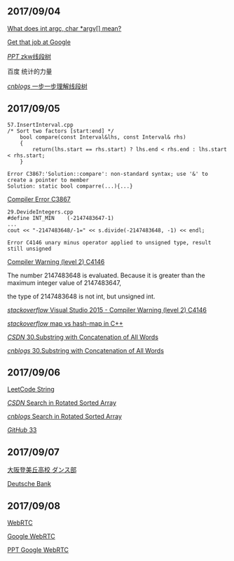 ## 2017/09/04

[What does int argc, char *argv[] mean?](https://stackoverflow.com/questions/3024197/what-does-int-argc-char-argv-mean)

[Get that job at Google ](http://steve-yegge.blogspot.sg/2008/03/get-that-job-at-google.html)

[*PPT* zkw线段树](https://pan.baidu.com/s/1nuNClO9)

百度 统计的力量

[*cnblogs* 一步一步理解线段树](http://www.cnblogs.com/TenosDoIt/p/3453089.html#3773918)

## 2017/09/05

```
57.InsertInterval.cpp
/* Sort two factors [start:end] */
    bool compare(const Interval&lhs, const Interval& rhs)
    {
        return(lhs.start == rhs.start) ? lhs.end < rhs.end : lhs.start < rhs.start;
    }
    
Error C3867:'Solution::compare': non-standard syntax; use '&' to create a pointer to member
Solution: static bool comparre(...){...}
```
[Compiler Error C3867](https://msdn.microsoft.com/en-us/library/b0x1aatf.aspx)

```
29.DevideIntegers.cpp
#define INT_MIN    (-2147483647-1)
...
cout << "-2147483648/-1=" << s.divide(-2147483648, -1) << endl;

Error C4146	unary minus operator applied to unsigned type, result still unsigned	
```
[Compiler Warning (level 2) C4146](https://msdn.microsoft.com/en-us/library/4kh09110.aspx)

The number 2147483648 is evaluated. Because it is greater than the maximum integer value of 2147483647, 

the type of 2147483648 is not int, but unsigned int.

[*stackoverflow* Visual Studio 2015 - Compiler Warning (level 2) C4146](https://stackoverflow.com/questions/34944947/visual-studio-2015-compiler-warning-level-2-c4146)

[*stackoverflow* map vs hash-map in C++](https://stackoverflow.com/questions/2189189/map-vs-hash-map-in-c)

[*CSDN* 30.Substring with Concatenation of All Words](http://blog.csdn.net/linhuanmars/article/details/20342851)

[*cnblogs* 30.Substring with Concatenation of All Words](http://www.cnblogs.com/TenosDoIt/p/3807055.html)

## 2017/09/06

[LeetCode String](https://leetcode.com/tag/string/)

[*CSDN* Search in Rotated Sorted Array](http://blog.csdn.net/linhuanmars/article/details/20525681)

[*cnblogs* Search in Rotated Sorted Array](http://www.cnblogs.com/grandyang/p/4325648.html)

[*GitHub* 33](https://github.com/pezy/LeetCode/tree/master/058.%20Search%20in%20Rotated%20Sorted%20Array)

## 2017/09/07

[大阪登美丘高校 ダンス部](https://twitter.com/tomiokadance)

[Deutsche Bank](https://stackoverflow.com/jobs/companies/deutsche-bank)

## 2017/09/08

[WebRTC](https://webrtc.org/)

[Google WebRTC](https://codelabs.developers.google.com/codelabs/webrtc-web/#0)

[PPT Google WebRTC](http://io13webrtc.appspot.com/#1)




